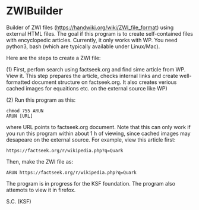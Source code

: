 # ZWIBuilder
Builder of ZWI files (https://handwiki.org/wiki/ZWI_file_format) using external HTML files. The goal if this program is to create self-contained files with encyclopedic articles. Currently, it only works with WP. You need python3, bash (which are typically available under Linux/Mac). 

Here are the steps to create a ZWI file:

(1) First, perfom search using factseek.org and find sime article from WP. View it. This step prepares the article, checks internal links and create well-formatted document structure on factseek.org. It also creates verious cached images for equaitions etc. on the external source like WP) 

(2) Run this program as this:

````
chmod 755 ARUN
ARUN [URL]
````

where URL points to factseek.org document. Note that this can only work if you run this program within about 1 h of viewing, since cached images may desapeare on the external source. For example, view this article first:

````
https://factseek.org/r/wikipedia.php?q=Quark
````

Then, make the ZWI file as:

````
ARUN https://factseek.org/r/wikipedia.php?q=Quark
````

The program is in progress for the KSF foundation. The program also attemots to view it in firefox.

S.C. (KSF)

